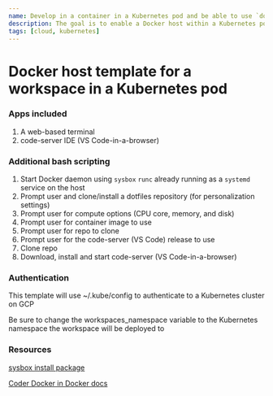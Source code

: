 ```yaml
---
name: Develop in a container in a Kubernetes pod and be able to use `docker build` and `docker run` and `docker compose`
description: The goal is to enable a Docker host within a Kubernetes pod
tags: [cloud, kubernetes]
---
```


# Docker host template for a workspace in a Kubernetes pod

### Apps included
1. A web-based terminal
1. code-server IDE (VS Code-in-a-browser)

### Additional bash scripting
1. Start Docker daemon using `sysbox` `runc` already running as a `systemd` service on the host
1. Prompt user and clone/install a dotfiles repository (for personalization settings)
1. Prompt user for compute options (CPU core, memory, and disk)
1. Prompt user for container image to use
1. Prompt user for repo to clone
1. Prompt user for the code-server (VS Code) release to use
1. Clone repo
1. Download, install and start code-server (VS Code-in-a-browser)

### Authentication

This template will use ~/.kube/config to authenticate to a Kubernetes cluster on GCP

Be sure to change the workspaces_namespace variable to the Kubernetes namespace the workspace will be deployed to

### Resources
[sysbox install package](https://github.com/nestybox/sysbox/blob/master/docs/user-guide/install-package.md)

[Coder Docker in Docker docs](https://coder.com/docs/coder-oss/latest/templates/docker-in-docker)